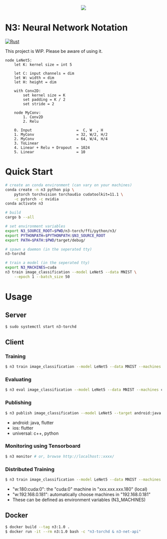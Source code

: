 <div align="center">
  <img src="https://github.com/kerryeon/n3/blob/master/assets/logo.png">
</div>

# N3: Neural Network Notation

[![Rust](https://github.com/kerryeon/n3/workflows/Rust/badge.svg)](https://travis-ci.com/kerryeon/n3)

This project is WIP. Please be aware of using it.

```
node LeNet5:
    let K: kernel size = int 5

    let C: input channels = dim
    let W: width = dim
    let H: height = dim

    with Conv2D:
        set kernel size = K
        set padding = K / 2
        set stride = 2

    node MyConv:
        1. Conv2D
        2. Relu

    0. Input                    =  C, W  , H
    1. MyConv                   = 32, W/2, H/2
    2. MyConv                   = 64, W/4, H/4
    3. ToLinear
    4. Linear + Relu + Dropout  = 1024
    5. Linear                   = 10
```

# Quick Start

```bash
# create an conda environment (can vary on your machines)
conda create -n n3 python pip \
    pytorch torchvision torchaudio cudatoolkit=11.1 \
    -c pytorch -c nvidia
conda activate n3

# build
cargo b --all

# set environment variables
export N3_SOURCE_ROOT=$PWD/n3-torch/ffi/python/n3/
export PYTHONPATH=$PYTHONPATH:$N3_SOURCE_ROOT
export PATH=$PATH:$PWD/target/debug/

# spawn a daemon (in the seperated tty)
n3-torchd

# train a model (in the seperated tty)
export N3_MACHINES=cuda
n3 train image_classification --model LeNet5 --data MNIST \
    --epoch 1 --batch_size 50
```

# Usage

## Server

```bash
$ sudo systemctl start n3-torchd
```

## Client

### Training

```bash
$ n3 train image_classification --model LeNet5 --data MNIST --machines cuda
```

### Evaluating

```bash
$ n3 eval image_classification --model LeNet5 --data MNIST --machines cuda
```

### Publishing

```bash
$ n3 publish image_classification --model LeNet5 --target android:java
```

* android: java, flutter
* ios: flutter
* universal: c++, python

### Monitoring using Tensorboard

```bash
$ n3 monitor # or, browse http://localhost::xxxx/
```

### Distributed Training

```bash
$ n3 train image_classification --model LeNet5 --data MNIST --machines w:180:cuda:0 w:192.168.0.181 cpu
```

* "w:180:cuda:0": the "cuda:0" machine in "xxx.xxx.xxx.180" (local)
* "w:192.168.0.181": automatically choose machines in "192.168.0.181"
* These can be defined as environment variables (N3_MACHINES)

## Docker

```bash
$ docker build --tag n3:1.0 .
$ docker run -it --rm n3:1.0 bash -c "n3-torchd & n3-net-api"
```
